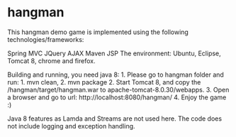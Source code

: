 # hangman
This hangman demo game is implemented using the following technologies/frameworks:

Spring MVC
JQuery
AJAX
Maven
JSP
The environment: Ubuntu, Eclipse, Tomcat 8, chrome and firefox.

Building and running, you need java 8: 1. Please go to hangman folder and run: 1. mvn clean, 2. mvn package 2. Start Tomcat 8, and copy the /hangman/target/hangman.war to apache-tomcat-8.0.30/webapps. 3. Open a browser and go to url: http://localhost:8080/hangman/ 4. Enjoy the game :)

Java 8 features as Lamda and Streams are not used here. The code does not include logging and exception handling.
